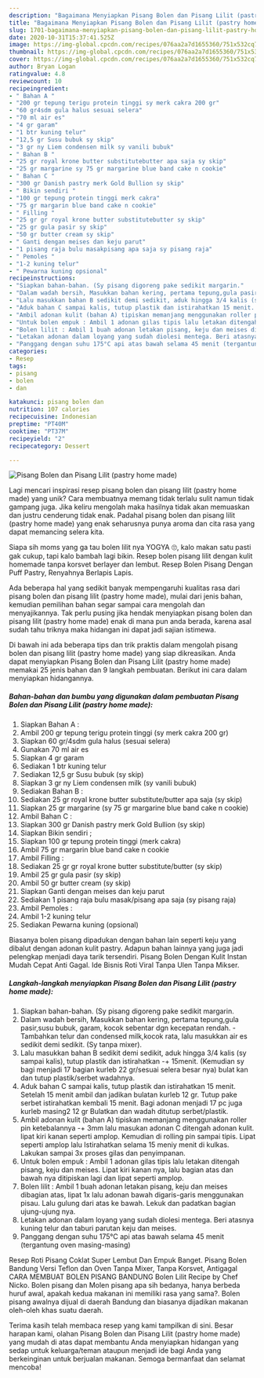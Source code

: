```yaml
---
description: "Bagaimana Menyiapkan Pisang Bolen dan Pisang Lilit (pastry home made) Anti Gagal"
title: "Bagaimana Menyiapkan Pisang Bolen dan Pisang Lilit (pastry home made) Anti Gagal"
slug: 1701-bagaimana-menyiapkan-pisang-bolen-dan-pisang-lilit-pastry-home-made-anti-gagal
date: 2020-10-31T15:37:41.525Z
image: https://img-global.cpcdn.com/recipes/076aa2a7d1655360/751x532cq70/pisang-bolen-dan-pisang-lilit-pastry-home-made-foto-resep-utama.jpg
thumbnail: https://img-global.cpcdn.com/recipes/076aa2a7d1655360/751x532cq70/pisang-bolen-dan-pisang-lilit-pastry-home-made-foto-resep-utama.jpg
cover: https://img-global.cpcdn.com/recipes/076aa2a7d1655360/751x532cq70/pisang-bolen-dan-pisang-lilit-pastry-home-made-foto-resep-utama.jpg
author: Bryan Logan
ratingvalue: 4.8
reviewcount: 10
recipeingredient:
- " Bahan A "
- "200 gr tepung terigu protein tinggi sy merk cakra 200 gr"
- "60 gr4sdm gula halus sesuai selera"
- "70 ml air es"
- "4 gr garam"
- "1 btr kuning telur"
- "12,5 gr Susu bubuk sy skip"
- "3 gr ny Liem condensen milk sy vanili bubuk"
- " Bahan B "
- "25 gr royal krone butter substitutebutter apa saja sy skip"
- "25 gr margarine sy 75 gr margarine blue band cake n cookie"
- " Bahan C "
- "300 gr Danish pastry merk Gold Bullion sy skip"
- " Bikin sendiri "
- "100 gr tepung protein tinggi merk cakra"
- "75 gr margarin blue band cake n cookie"
- " Filling "
- "25 gr gr royal krone butter substitutebutter sy skip"
- "25 gr gula pasir sy skip"
- "50 gr butter cream sy skip"
- " Ganti dengan meises dan keju parut"
- "1 pisang raja bulu masakpisang apa saja sy pisang raja"
- " Pemoles "
- "1-2 kuning telur"
- " Pewarna kuning opsional"
recipeinstructions:
- "Siapkan bahan-bahan. (Sy pisang digoreng pake sedikit margarin."
- "Dalam wadah bersih, Masukkan bahan kering, pertama tepung,gula pasir,susu bubuk, garam, kocok sebentar dgn kecepatan rendah.  Tambahkan telur dan condensed milk,kocok rata, lalu masukkan air es sedikit demi sedikit. (Sy tanpa mixer)."
- "Lalu masukkan bahan B sedikit demi sedikit, aduk hingga 3/4 kalis (sy sampai kalis), tutup plastik dan istirahatkan -+ 15menit. (Kemudian sy bagi menjadi 17 bagian kurleb 22 gr/sesuai selera besar nya) bulat kan dan tutup plastik/serbet wadahnya."
- "Aduk bahan C sampai kalis, tutup plastik dan istirahatkan 15 menit. Setelah 15 menit ambil dan jadikan bulatan kurleb 12 gr. Tutup pake serbet istirahatkan kembali 15 menit. Bagi adonan menjadi 17 pc juga kurleb masing2 12 gr Bulatkan dan wadah ditutup serbet/plastik."
- "Ambil adonan kulit (bahan A) tipiskan memanjang menggunakan roller pin ketebalannya -+ 3mm lalu masukan adonan C ditengah adonan kulit. lipat kiri kanan seperti amplop. Kemudian di rolling pin sampai tipis. Lipat seperti amplop lalu Istirahatkan selama 15 meniy menit di kulkas. Lakukan sampai 3x proses gilas dan penyimpanan."
- "Untuk bolen empuk : Ambil 1 adonan gilas tipis lalu letakan ditengah pisang, keju dan meises. Lipat kiri kanan nya, lalu bagian atas dan bawah nya ditipiskan lagi dan lipat seperti amplop."
- "Bolen lilit : Ambil 1 buah adonan letakan pisang, keju dan meises dibagian atas, lipat 1x lalu adonan bawah digaris-garis menggunakan pisau. Lalu gulung dari atas ke bawah. Lekuk dan padatkan bagian ujung-ujung nya."
- "Letakan adonan dalam loyang yang sudah diolesi mentega. Beri atasnya kuning telur dan taburi parutan keju dan meises."
- "Panggang dengan suhu 175°C api atas bawah selama 45 menit (tergantung oven masing-masing)"
categories:
- Resep
tags:
- pisang
- bolen
- dan

katakunci: pisang bolen dan 
nutrition: 107 calories
recipecuisine: Indonesian
preptime: "PT40M"
cooktime: "PT37M"
recipeyield: "2"
recipecategory: Dessert

---
```



![Pisang Bolen dan Pisang Lilit (pastry home made)](https://img-global.cpcdn.com/recipes/076aa2a7d1655360/751x532cq70/pisang-bolen-dan-pisang-lilit-pastry-home-made-foto-resep-utama.jpg)

Lagi mencari inspirasi resep pisang bolen dan pisang lilit (pastry home made) yang unik? Cara membuatnya memang tidak terlalu sulit namun tidak gampang juga. Jika keliru mengolah maka hasilnya tidak akan memuaskan dan justru cenderung tidak enak. Padahal pisang bolen dan pisang lilit (pastry home made) yang enak seharusnya punya aroma dan cita rasa yang dapat memancing selera kita.

Siapa sih moms yang ga tau bolen lilit nya YOGYA 🙄, kalo makan satu pasti gak cukup, tapi kalo bambah lagi bikin. Resep bolen pisang lilit dengan kulit homemade tanpa korsvet berlayer dan lembut. Resep Bolen Pisang Dengan Puff Pastry, Renyahnya Berlapis Lapis.

Ada beberapa hal yang sedikit banyak mempengaruhi kualitas rasa dari pisang bolen dan pisang lilit (pastry home made), mulai dari jenis bahan, kemudian pemilihan bahan segar sampai cara mengolah dan menyajikannya. Tak perlu pusing jika hendak menyiapkan pisang bolen dan pisang lilit (pastry home made) enak di mana pun anda berada, karena asal sudah tahu triknya maka hidangan ini dapat jadi sajian istimewa.


Di bawah ini ada beberapa tips dan trik praktis dalam mengolah pisang bolen dan pisang lilit (pastry home made) yang siap dikreasikan. Anda dapat menyiapkan Pisang Bolen dan Pisang Lilit (pastry home made) memakai 25 jenis bahan dan 9 langkah pembuatan. Berikut ini cara dalam menyiapkan hidangannya.

<!--inarticleads1-->

##### Bahan-bahan dan bumbu yang digunakan dalam pembuatan Pisang Bolen dan Pisang Lilit (pastry home made):

1. Siapkan  Bahan A :
1. Ambil 200 gr tepung terigu protein tinggi (sy merk cakra 200 gr)
1. Siapkan 60 gr/4sdm gula halus (sesuai selera)
1. Gunakan 70 ml air es
1. Siapkan 4 gr garam
1. Sediakan 1 btr kuning telur
1. Sediakan 12,5 gr Susu bubuk (sy skip)
1. Siapkan 3 gr ny Liem condensen milk (sy vanili bubuk)
1. Sediakan  Bahan B :
1. Sediakan 25 gr royal krone butter substitute/butter apa saja (sy skip)
1. Siapkan 25 gr margarine (sy 75 gr margarine blue band cake n cookie)
1. Ambil  Bahan C :
1. Siapkan 300 gr Danish pastry merk Gold Bullion (sy skip)
1. Siapkan  Bikin sendiri ;
1. Siapkan 100 gr tepung protein tinggi (merk cakra)
1. Ambil 75 gr margarin blue band cake n cookie
1. Ambil  Filling :
1. Sediakan 25 gr gr royal krone butter substitute/butter (sy skip)
1. Ambil 25 gr gula pasir (sy skip)
1. Ambil 50 gr butter cream (sy skip)
1. Siapkan  Ganti dengan meises dan keju parut
1. Sediakan 1 pisang raja bulu masak/pisang apa saja (sy pisang raja)
1. Ambil  Pemoles :
1. Ambil 1-2 kuning telur
1. Sediakan  Pewarna kuning (opsional)


Biasanya bolen pisang dipadukan dengan bahan lain seperti keju yang dibalut dengan adonan kulit pastry. Adapun bahan lainnya yang juga jadi pelengkap menjadi daya tarik tersendiri. Pisang Bolen Dengan Kulit Instan Mudah Cepat Anti Gagal. Ide Bisnis Roti Viral Tanpa Ulen Tanpa Mikser. 

<!--inarticleads2-->

##### Langkah-langkah menyiapkan Pisang Bolen dan Pisang Lilit (pastry home made):

1. Siapkan bahan-bahan. (Sy pisang digoreng pake sedikit margarin.
1. Dalam wadah bersih, Masukkan bahan kering, pertama tepung,gula pasir,susu bubuk, garam, kocok sebentar dgn kecepatan rendah.  - Tambahkan telur dan condensed milk,kocok rata, lalu masukkan air es sedikit demi sedikit. (Sy tanpa mixer).
1. Lalu masukkan bahan B sedikit demi sedikit, aduk hingga 3/4 kalis (sy sampai kalis), tutup plastik dan istirahatkan -+ 15menit. (Kemudian sy bagi menjadi 17 bagian kurleb 22 gr/sesuai selera besar nya) bulat kan dan tutup plastik/serbet wadahnya.
1. Aduk bahan C sampai kalis, tutup plastik dan istirahatkan 15 menit. Setelah 15 menit ambil dan jadikan bulatan kurleb 12 gr. Tutup pake serbet istirahatkan kembali 15 menit. Bagi adonan menjadi 17 pc juga kurleb masing2 12 gr Bulatkan dan wadah ditutup serbet/plastik.
1. Ambil adonan kulit (bahan A) tipiskan memanjang menggunakan roller pin ketebalannya -+ 3mm lalu masukan adonan C ditengah adonan kulit. lipat kiri kanan seperti amplop. Kemudian di rolling pin sampai tipis. Lipat seperti amplop lalu Istirahatkan selama 15 meniy menit di kulkas. Lakukan sampai 3x proses gilas dan penyimpanan.
1. Untuk bolen empuk : Ambil 1 adonan gilas tipis lalu letakan ditengah pisang, keju dan meises. Lipat kiri kanan nya, lalu bagian atas dan bawah nya ditipiskan lagi dan lipat seperti amplop.
1. Bolen lilit : Ambil 1 buah adonan letakan pisang, keju dan meises dibagian atas, lipat 1x lalu adonan bawah digaris-garis menggunakan pisau. Lalu gulung dari atas ke bawah. Lekuk dan padatkan bagian ujung-ujung nya.
1. Letakan adonan dalam loyang yang sudah diolesi mentega. Beri atasnya kuning telur dan taburi parutan keju dan meises.
1. Panggang dengan suhu 175°C api atas bawah selama 45 menit (tergantung oven masing-masing)


Resep Roti Pisang Coklat Super Lembut Dan Empuk Banget. Pisang Bolen Bandung Versi Teflon dan Oven Tanpa Mixer, Tanpa Korsvet, Antigagal CARA MEMBUAT BOLEN PISANG BANDUNG Bolen Lilit Recipe by Chef Nicko. Bolen pisang dan Molen pisang apa sih bedanya, hanya berbeda huruf awal, apakah kedua makanan ini memiliki rasa yang sama?. Bolen pisang awalnya dijual di daerah Bandung dan biasanya dijadikan makanan oleh-oleh khas suatu daerah. 

Terima kasih telah membaca resep yang kami tampilkan di sini. Besar harapan kami, olahan Pisang Bolen dan Pisang Lilit (pastry home made) yang mudah di atas dapat membantu Anda menyiapkan hidangan yang sedap untuk keluarga/teman ataupun menjadi ide bagi Anda yang berkeinginan untuk berjualan makanan. Semoga bermanfaat dan selamat mencoba!
